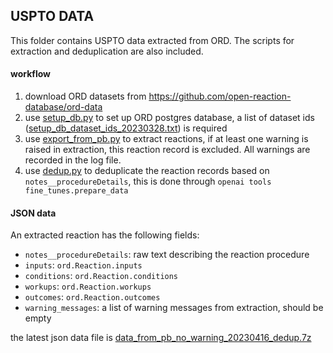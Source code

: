 ## USPTO DATA

This folder contains USPTO data extracted from ORD. 
The scripts for extraction and deduplication are also included.

#### workflow

1. download ORD datasets from https://github.com/open-reaction-database/ord-data
2. use [setup_db.py](setup_db.py) to set up ORD postgres database, a list of dataset ids ([setup_db_dataset_ids_20230328.txt](setup_db_dataset_ids_20230328.txt)) is required
3. use [export_from_pb.py](export_from_pb.py) to extract reactions, 
if at least one warning is raised in extraction, this reaction record is excluded.
All warnings are recorded in the log file.
4. use [dedup.py](dedup.py) to deduplicate the reaction records based on `notes__procedureDetails`, 
this is done through `openai tools fine_tunes.prepare_data`

#### JSON data

An extracted reaction has the following fields:
- `notes__procedureDetails`: raw text describing the reaction procedure
- `inputs`: `ord.Reaction.inputs`
- `conditions`: `ord.Reaction.conditions`
- `workups`: `ord.Reaction.workups`
- `outcomes`: `ord.Reaction.outcomes`
- `warning_messages`: a list of warning messages from extraction, should be empty

the latest json data file is
[data_from_pb_no_warning_20230416_dedup.7z](data_from_pb_no_warning_20230416_dedup.7z)

